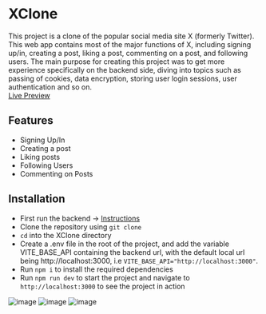 # XClone
This project is a clone of the popular social media site X (formerly Twitter). This web app contains most of the major functions of X, including signing up/in, creating a post, liking a post, commenting on a post, and following users. The main purpose for creating this project was to get more experience specifically on the backend side, diving into topics such as passing of cookies, data encryption, storing user login sessions, user authentication and so on.  
[Live Preview](https://x-clone-mocha.vercel.app/)

## Features
* Signing Up/In
* Creating a post
* Liking posts
* Following Users
* Commenting on Posts

## Installation
* First run the backend -> [Instructions](https://github.com/amora7741/XCloneAPI)
* Clone the repository using `git clone`
* `cd` into the XClone directory
* Create a .env file in the root of the project, and add the variable VITE_BASE_API containing the backend url, with the default local url being http://localhost:3000, i.e `VITE_BASE_API="http://localhost:3000"`.
* Run `npm i` to install the required dependencies
* Run `npm run dev` to start the project and navigate to `http://localhost:3000` to see the project in action 

![image](https://github.com/amora7741/XClone/assets/104049707/3dd01a1c-aa21-4086-893e-8b131f849473)
![image](https://github.com/amora7741/XClone/assets/104049707/e99c3f2b-755f-42ca-9587-5dc7812d360d)
![image](https://github.com/amora7741/XClone/assets/104049707/f0d2eeed-818d-4bfb-98e3-4502c84afdf4)

